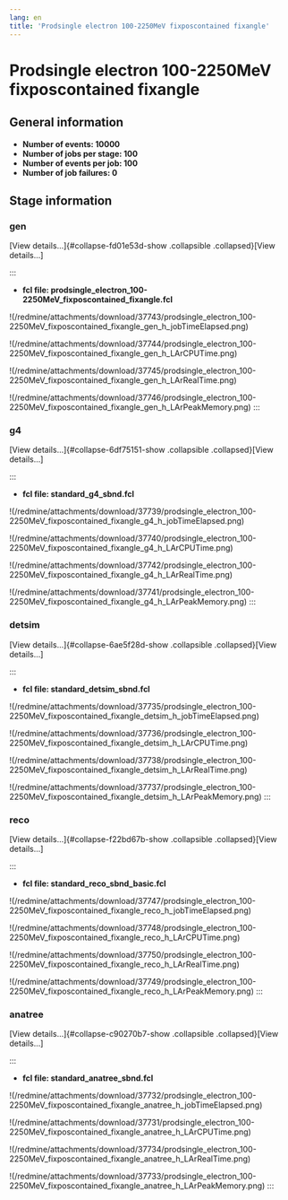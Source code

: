 ```yaml
---
lang: en
title: 'Prodsingle electron 100-2250MeV fixposcontained fixangle'
---
```




Prodsingle electron 100-2250MeV fixposcontained fixangle
====================================================================================================================================



General information 
----------------------------------------------------------

-   **Number of events: 10000**
-   **Number of jobs per stage: 100**
-   **Number of events per job: 100**
-   **Number of job failures: 0**



Stage information 
------------------------------------------------------



### gen 

[View details\...]{#collapse-fd01e53d-show .collapsible
.collapsed}[View details\...]

::: 
-   **fcl file:
    prodsingle\_electron\_100-2250MeV\_fixposcontained\_fixangle.fcl**

!(/redmine/attachments/download/37743/prodsingle_electron_100-2250MeV_fixposcontained_fixangle_gen_h_jobTimeElapsed.png)

!(/redmine/attachments/download/37744/prodsingle_electron_100-2250MeV_fixposcontained_fixangle_gen_h_LArCPUTime.png)

!(/redmine/attachments/download/37745/prodsingle_electron_100-2250MeV_fixposcontained_fixangle_gen_h_LArRealTime.png)

!(/redmine/attachments/download/37746/prodsingle_electron_100-2250MeV_fixposcontained_fixangle_gen_h_LArPeakMemory.png)
:::



### g4 

[View details\...]{#collapse-6df75151-show .collapsible
.collapsed}[View details\...]

::: 
-   **fcl file: standard\_g4\_sbnd.fcl**

!(/redmine/attachments/download/37739/prodsingle_electron_100-2250MeV_fixposcontained_fixangle_g4_h_jobTimeElapsed.png)

!(/redmine/attachments/download/37740/prodsingle_electron_100-2250MeV_fixposcontained_fixangle_g4_h_LArCPUTime.png)

!(/redmine/attachments/download/37742/prodsingle_electron_100-2250MeV_fixposcontained_fixangle_g4_h_LArRealTime.png)

!(/redmine/attachments/download/37741/prodsingle_electron_100-2250MeV_fixposcontained_fixangle_g4_h_LArPeakMemory.png)
:::



### detsim 

[View details\...]{#collapse-6ae5f28d-show .collapsible
.collapsed}[View details\...]

::: 
-   **fcl file: standard\_detsim\_sbnd.fcl**

!(/redmine/attachments/download/37735/prodsingle_electron_100-2250MeV_fixposcontained_fixangle_detsim_h_jobTimeElapsed.png)

!(/redmine/attachments/download/37736/prodsingle_electron_100-2250MeV_fixposcontained_fixangle_detsim_h_LArCPUTime.png)

!(/redmine/attachments/download/37738/prodsingle_electron_100-2250MeV_fixposcontained_fixangle_detsim_h_LArRealTime.png)

!(/redmine/attachments/download/37737/prodsingle_electron_100-2250MeV_fixposcontained_fixangle_detsim_h_LArPeakMemory.png)
:::



### reco 

[View details\...]{#collapse-f22bd67b-show .collapsible
.collapsed}[View details\...]

::: 
-   **fcl file: standard\_reco\_sbnd\_basic.fcl**

!(/redmine/attachments/download/37747/prodsingle_electron_100-2250MeV_fixposcontained_fixangle_reco_h_jobTimeElapsed.png)

!(/redmine/attachments/download/37748/prodsingle_electron_100-2250MeV_fixposcontained_fixangle_reco_h_LArCPUTime.png)

!(/redmine/attachments/download/37750/prodsingle_electron_100-2250MeV_fixposcontained_fixangle_reco_h_LArRealTime.png)

!(/redmine/attachments/download/37749/prodsingle_electron_100-2250MeV_fixposcontained_fixangle_reco_h_LArPeakMemory.png)
:::



### anatree 

[View details\...]{#collapse-c90270b7-show .collapsible
.collapsed}[View details\...]

::: 
-   **fcl file: standard\_anatree\_sbnd.fcl**

!(/redmine/attachments/download/37732/prodsingle_electron_100-2250MeV_fixposcontained_fixangle_anatree_h_jobTimeElapsed.png)

!(/redmine/attachments/download/37731/prodsingle_electron_100-2250MeV_fixposcontained_fixangle_anatree_h_LArCPUTime.png)

!(/redmine/attachments/download/37734/prodsingle_electron_100-2250MeV_fixposcontained_fixangle_anatree_h_LArRealTime.png)

!(/redmine/attachments/download/37733/prodsingle_electron_100-2250MeV_fixposcontained_fixangle_anatree_h_LArPeakMemory.png)
:::
